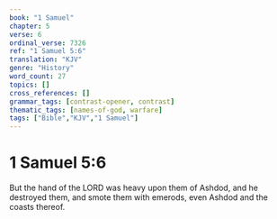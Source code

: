 ```yaml
---
book: "1 Samuel"
chapter: 5
verse: 6
ordinal_verse: 7326
ref: "1 Samuel 5:6"
translation: "KJV"
genre: "History"
word_count: 27
topics: []
cross_references: []
grammar_tags: [contrast-opener, contrast]
thematic_tags: [names-of-god, warfare]
tags: ["Bible","KJV","1 Samuel"]
---
```


# 1 Samuel 5:6

But the hand of the LORD was heavy upon them of Ashdod, and he destroyed them, and smote them with emerods, even Ashdod and the coasts thereof.
